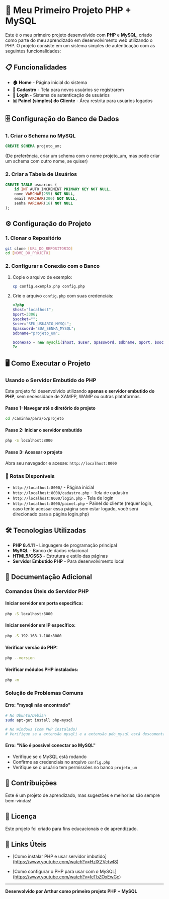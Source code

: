 # 🚀 Meu Primeiro Projeto PHP + MySQL

Este é o meu primeiro projeto desenvolvido com **PHP** e **MySQL**, criado como parte do meu aprendizado em desenvolvimento web utilizando o PHP. O projeto consiste em um sistema simples de autenticação com as seguintes funcionalidades:

## 📋 Funcionalidades

- **🏠 Home** - Página inicial do sistema
- **👤 Cadastro** - Tela para novos usuários se registrarem
- **🔐 Login** - Sistema de autenticação de usuários
- **📊 Painel (simples) do Cliente** - Área restrita para usuários logados

## 🗄️ Configuração do Banco de Dados

### 1. Criar o Schema no MySQL

```sql
CREATE SCHEMA projeto_um;
```
(De preferência, criar um schema com o nome projeto_um, mas pode criar um schema com outro nome, se quiser)

### 2. Criar a Tabela de Usuários

```sql
CREATE TABLE usuarios (
    id INT AUTO_INCREMENT PRIMARY KEY NOT NULL,
    nome VARCHAR(255) NOT NULL,
    email VARCHAR(200) NOT NULL,
    senha VARCHAR(16) NOT NULL
);
```

## ⚙️ Configuração do Projeto

### 1. Clonar o Repositório
```bash
git clone [URL_DO_REPOSITORIO]
cd [NOME_DO_PROJETO]
```

### 2. Configurar a Conexão com o Banco

1. Copie o arquivo de exemplo:
   ```bash
   cp config.exemplo.php config.php
   ```

2. Crie o arquivo `config.php` com suas credenciais:
   ```php
   <?php
   $host="localhost";
   $port=3306;
   $socket="";
   $user="SEU_USUARIO_MYSQL";
   $password="SUA_SENHA_MYSQL";
   $dbname="projeto_um";
   
   $conexao = new mysqli($host, $user, $password, $dbname, $port, $socket);
   ?>
   ```

## 🖥️ Como Executar o Projeto

### Usando o Servidor Embutido do PHP

Este projeto foi desenvolvido utilizando **apenas o servidor embutido do PHP**, sem necessidade de XAMPP, WAMP ou outras plataformas.

#### Passo 1: Navegar até o diretório do projeto
```bash
cd /caminho/para/o/projeto
```

#### Passo 2: Iniciar o servidor embutido
```bash
php -S localhost:8000
```

#### Passo 3: Acessar o projeto
Abra seu navegador e acesse: `http://localhost:8000`

### 📍 Rotas Disponíveis

- `http://localhost:8000/` - Página inicial
- `http://localhost:8000/cadastro.php` - Tela de cadastro
- `http://localhost:8000/login.php` - Tela de login
- `http://localhost:8000/painel.php` - Painel do cliente (requer login, caso tente acessar essa página sem estar logado, você será direcionado para a página login.php)

## 🛠️ Tecnologias Utilizadas

- **PHP 8.4.11** - Linguagem de programação principal
- **MySQL** - Banco de dados relacional
- **HTML5/CSS3** - Estrutura e estilo das páginas
- **Servidor Embutido PHP** - Para desenvolvimento local

## 📖 Documentação Adicional

### Comandos Úteis do Servidor PHP

#### Iniciar servidor em porta específica:
```bash
php -S localhost:3000
```

#### Iniciar servidor em IP específico:
```bash
php -S 192.168.1.100:8000
```

#### Verificar versão do PHP:
```bash
php --version
```

#### Verificar módulos PHP instalados:
```bash
php -m
```

### Solução de Problemas Comuns

#### Erro: "mysqli não encontrado"
```bash
# No Ubuntu/Debian
sudo apt-get install php-mysql

# No Windows (com PHP instalado)
# Verifique se a extensão mysqli e a extensão pdo_mysql está descomentada no php.ini
```

#### Erro: "Não é possível conectar ao MySQL"
- Verifique se o MySQL está rodando
- Confirme as credenciais no arquivo `config.php`
- Verifique se o usuário tem permissões no banco `projeto_um`

## 🤝 Contribuições

Este é um projeto de aprendizado, mas sugestões e melhorias são sempre bem-vindas!

## 📄 Licença

Este projeto foi criado para fins educacionais e de aprendizado.

## 🔗 Links Úteis

- [Como instalar PHP e usar servidor imbutido] (https://www.youtube.com/watch?v=HzIXZVctwI8)

- [Como configurar o PHP para usar com o MySQL] (https://www.youtube.com/watch?v=IeTbZOxEwGc)

---

**Desenvolvido por Arthur como primeiro projeto PHP + MySQL**
